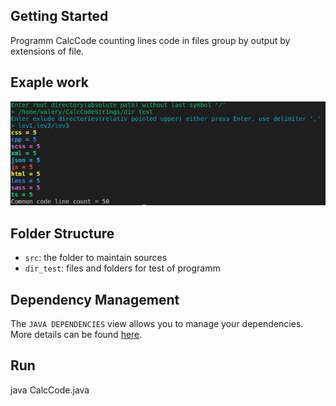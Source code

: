 ## Getting Started
Programm CalcCode counting lines code in files group by output by extensions of file.

## Exaple work
![](./CalcCodeExamle.png?raw=true "Optional Title")

## Folder Structure

- `src`: the folder to maintain sources
- `dir_test`: files and folders for test of programm

## Dependency Management

The `JAVA DEPENDENCIES` view allows you to manage your dependencies. More details can be found [here](https://github.com/microsoft/vscode-java-pack/blob/master/release-notes/v0.9.0.md#work-with-jar-files-directly).

## Run
java CalcCode.java
